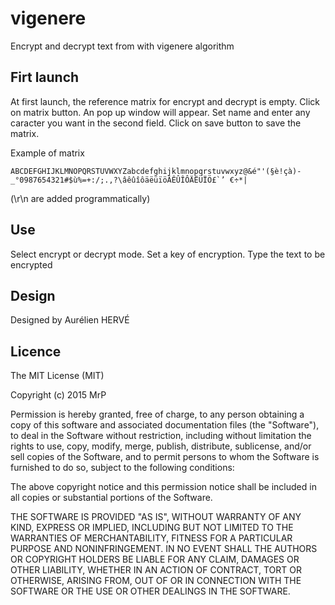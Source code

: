 # vigenere
Encrypt and decrypt text from with vigenere algorithm

## Firt launch
At first launch, the reference matrix for encrypt and decrypt is empty.
Click on matrix button. An pop up window will appear.
Set name and enter any caracter you want in the second field.
Click on save button to save the matrix.

Example of matrix
```text
ABCDEFGHIJKLMNOPQRSTUVWXYZabcdefghijklmnopqrstuvwxyz@&é"'(§è!çà)-_°0987654321#$ù%=+:/;.,?\âêûîôäëüïöÂÊÛÎÔÄËÜÏÖ£`’ €÷*|
```
(\r\n are added programmatically)

## Use
Select encrypt or decrypt mode.
Set a key of encryption.
Type the text to be encrypted

## Design
Designed by Aurélien HERVÉ

## Licence
The MIT License (MIT)

Copyright (c) 2015 MrP

Permission is hereby granted, free of charge, to any person obtaining a copy
of this software and associated documentation files (the "Software"), to deal
in the Software without restriction, including without limitation the rights
to use, copy, modify, merge, publish, distribute, sublicense, and/or sell
copies of the Software, and to permit persons to whom the Software is
furnished to do so, subject to the following conditions:

The above copyright notice and this permission notice shall be included in all
copies or substantial portions of the Software.

THE SOFTWARE IS PROVIDED "AS IS", WITHOUT WARRANTY OF ANY KIND, EXPRESS OR
IMPLIED, INCLUDING BUT NOT LIMITED TO THE WARRANTIES OF MERCHANTABILITY,
FITNESS FOR A PARTICULAR PURPOSE AND NONINFRINGEMENT. IN NO EVENT SHALL THE
AUTHORS OR COPYRIGHT HOLDERS BE LIABLE FOR ANY CLAIM, DAMAGES OR OTHER
LIABILITY, WHETHER IN AN ACTION OF CONTRACT, TORT OR OTHERWISE, ARISING FROM,
OUT OF OR IN CONNECTION WITH THE SOFTWARE OR THE USE OR OTHER DEALINGS IN THE
SOFTWARE.
